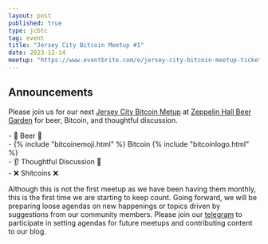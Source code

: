 ```yaml
---
layout: post
published: true
type: jcbtc
tag: event
title: "Jersey City Bitcoin Meetup #1"
date: 2023-12-14
meetup: "https://www.eventbrite.com/e/jersey-city-bitcoin-meetup-tickets-713306828927?aff=oddtdtcreator"
---
```

<!--- TODO: remove `published: false` when creating new socratic --->
<!--- TODO: replace meetup link with https://www.meetup.com/BitDevsNYC/events/<##replace##>/ --->

## Announcements
Please join us for our next <a href="https://www.eventbrite.com/e/jersey-city-bitcoin-meetup-tickets-713306828927?aff=oddtdtcreator" target="_blank">Jersey City Bitcoin Metup</a> at <a href="https://maps.app.goo.gl/xghGUsfjz4JeEvwp8" target="_blank">Zeppelin Hall Beer Garden</a> for beer, Bitcoin, and thoughtful discussion.

\- 🍺 Beer 🍻  
\- {% include "bitcoinemoji.html" %} Bitcoin {% include "bitcoinlogo.html" %}     
\- 👂 Thoughtful Discussion 📢  
\- ❌ Shitcoins ❌  


Although this is not the first meetup as we have been having them monthly, this is the first time we are starting to keep count. Going forward, we will be preparing loose agendas on new happenings or topics driven by suggestions from our community members. Please join our [telegram](https://t.me/+WOiR_ajP-AgxNmMx) to participate in setting agendas for future meetups and contributing content to our blog.